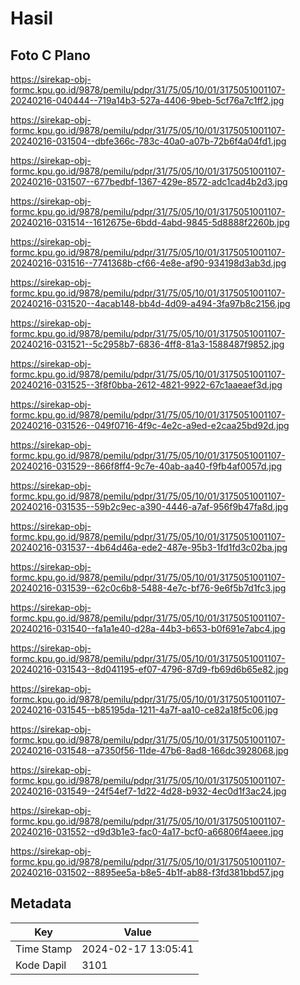 # Hasil

## Foto C Plano

https://sirekap-obj-formc.kpu.go.id/9878/pemilu/pdpr/31/75/05/10/01/3175051001107-20240216-040444--719a14b3-527a-4406-9beb-5cf76a7c1ff2.jpg

https://sirekap-obj-formc.kpu.go.id/9878/pemilu/pdpr/31/75/05/10/01/3175051001107-20240216-031504--dbfe366c-783c-40a0-a07b-72b6f4a04fd1.jpg

https://sirekap-obj-formc.kpu.go.id/9878/pemilu/pdpr/31/75/05/10/01/3175051001107-20240216-031507--677bedbf-1367-429e-8572-adc1cad4b2d3.jpg

https://sirekap-obj-formc.kpu.go.id/9878/pemilu/pdpr/31/75/05/10/01/3175051001107-20240216-031514--1612675e-6bdd-4abd-9845-5d8888f2260b.jpg

https://sirekap-obj-formc.kpu.go.id/9878/pemilu/pdpr/31/75/05/10/01/3175051001107-20240216-031516--7741368b-cf66-4e8e-af90-934198d3ab3d.jpg

https://sirekap-obj-formc.kpu.go.id/9878/pemilu/pdpr/31/75/05/10/01/3175051001107-20240216-031520--4acab148-bb4d-4d09-a494-3fa97b8c2156.jpg

https://sirekap-obj-formc.kpu.go.id/9878/pemilu/pdpr/31/75/05/10/01/3175051001107-20240216-031521--5c2958b7-6836-4ff8-81a3-1588487f9852.jpg

https://sirekap-obj-formc.kpu.go.id/9878/pemilu/pdpr/31/75/05/10/01/3175051001107-20240216-031525--3f8f0bba-2612-4821-9922-67c1aaeaef3d.jpg

https://sirekap-obj-formc.kpu.go.id/9878/pemilu/pdpr/31/75/05/10/01/3175051001107-20240216-031526--049f0716-4f9c-4e2c-a9ed-e2caa25bd92d.jpg

https://sirekap-obj-formc.kpu.go.id/9878/pemilu/pdpr/31/75/05/10/01/3175051001107-20240216-031529--866f8ff4-9c7e-40ab-aa40-f9fb4af0057d.jpg

https://sirekap-obj-formc.kpu.go.id/9878/pemilu/pdpr/31/75/05/10/01/3175051001107-20240216-031535--59b2c9ec-a390-4446-a7af-956f9b47fa8d.jpg

https://sirekap-obj-formc.kpu.go.id/9878/pemilu/pdpr/31/75/05/10/01/3175051001107-20240216-031537--4b64d46a-ede2-487e-95b3-1fd1fd3c02ba.jpg

https://sirekap-obj-formc.kpu.go.id/9878/pemilu/pdpr/31/75/05/10/01/3175051001107-20240216-031539--62c0c6b8-5488-4e7c-bf76-9e6f5b7d1fc3.jpg

https://sirekap-obj-formc.kpu.go.id/9878/pemilu/pdpr/31/75/05/10/01/3175051001107-20240216-031540--fa1a1e40-d28a-44b3-b653-b0f691e7abc4.jpg

https://sirekap-obj-formc.kpu.go.id/9878/pemilu/pdpr/31/75/05/10/01/3175051001107-20240216-031543--8d041195-ef07-4796-87d9-fb69d6b65e82.jpg

https://sirekap-obj-formc.kpu.go.id/9878/pemilu/pdpr/31/75/05/10/01/3175051001107-20240216-031545--b85195da-1211-4a7f-aa10-ce82a18f5c06.jpg

https://sirekap-obj-formc.kpu.go.id/9878/pemilu/pdpr/31/75/05/10/01/3175051001107-20240216-031548--a7350f56-11de-47b6-8ad8-166dc3928068.jpg

https://sirekap-obj-formc.kpu.go.id/9878/pemilu/pdpr/31/75/05/10/01/3175051001107-20240216-031549--24f54ef7-1d22-4d28-b932-4ec0d1f3ac24.jpg

https://sirekap-obj-formc.kpu.go.id/9878/pemilu/pdpr/31/75/05/10/01/3175051001107-20240216-031552--d9d3b1e3-fac0-4a17-bcf0-a66806f4aeee.jpg

https://sirekap-obj-formc.kpu.go.id/9878/pemilu/pdpr/31/75/05/10/01/3175051001107-20240216-031502--8895ee5a-b8e5-4b1f-ab88-f3fd381bbd57.jpg


## Metadata

| Key        | Value               |
| ---------- | ------------------- |
| Time Stamp | 2024-02-17 13:05:41 |
| Kode Dapil | 3101                |



